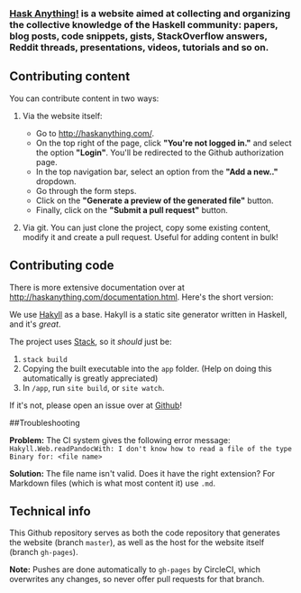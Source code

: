 ### [Hask Anything!](http://haskanything.com/) is a website aimed at collecting and organizing the collective knowledge of the Haskell community: papers, blog posts, code snippets, gists, StackOverflow answers, Reddit threads, presentations, videos, tutorials and so on.

## Contributing content

You can contribute content in two ways:

1. Via the website itself:
   * Go to http://haskanything.com/.
   * On the top right of the page, click **"You're not logged in."** and select the option **"Login"**. You'll be redirected to the Github authorization page.
   * In the top navigation bar, select an option from the **"Add a new.."** dropdown.
   * Go through the form steps.
   * Click on the **"Generate a preview of the generated file"** button.
   * Finally, click on the **"Submit a pull request"** button.
   
2. Via git. You can just clone the project, copy some existing content, modify it and create a pull request. Useful for adding content in bulk!

## Contributing code

There is more extensive documentation over at http://haskanything.com/documentation.html.
Here's the short version:

We use [Hakyll](https://jaspervdj.be/hakyll/) as a base.
Hakyll is a static site generator written in Haskell, and it's *great*.

The project uses [Stack](https://docs.haskellstack.org/en/stable/README/), so it *should* just be:

1. `stack build`
2. Copying the built executable into the `app` folder. (Help on doing this automatically is greatly appreciated)
3. In `/app`, run `site build`, or `site watch`.

If it's not, please open an issue over at [Github](https://github.com/beerendlauwers/HaskAnything/issues)!

##Troubleshooting

**Problem:** The CI system gives the following error message: `Hakyll.Web.readPandocWith: I don't know how to read a file of the type Binary for: <file name>`

**Solution:** The file name isn't valid. Does it have the right extension? For Markdown files (which is what most content it) use `.md`.

## Technical info

This Github repository serves as both the code repository that generates the website (branch `master`), as well as the host for the website itself (branch `gh-pages`).

**Note:** Pushes are done automatically to `gh-pages` by CircleCI, which overwrites any changes, so never offer pull requests for that branch.
